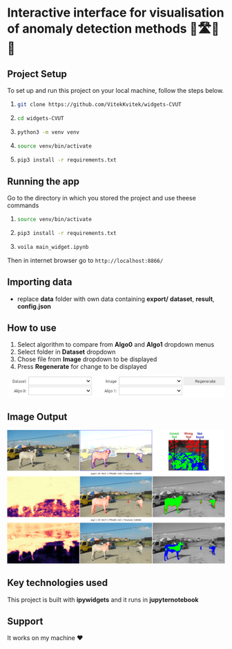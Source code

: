 # Interactive interface for visualisation of anomaly detection methods 🚙🛣️🐖💥

## Project Setup

To set up and run this project on your local machine, follow the steps below.
1. ```bash
   git clone https://github.com/VitekKvitek/widgets-CVUT
2. ```bash
   cd widgets-CVUT
3. ```bash
   python3 -m venv venv
4. ```bash
   source venv/bin/activate
5. ```bash
   pip3 install -r requirements.txt
## Running the app
Go to the directory in which you stored the project and use theese commands
1. ```bash
   source venv/bin/activate
2. ```bash
   pip3 install -r requirements.txt
3. ```bash
   voila main_widget.ipynb
Then in internet browser go to ``http://localhost:8866/`` 
## Importing data
* replace **data** folder with own data containing **export/** **dataset**, **result**, **config.json**
  
## How to use
1. Select algorithm to compare from **Algo0** and **Algo1** dropdown menus
2. Select folder in **Dataset** dropdown
3. Chose file from **Image** dropdown to be displayed
4. Press **Regenerate** for change to be displayed

![dropdown](assets/dropdowns.jpg)

## Image Output
![dropdown](assets/example_output.png)
## Key technologies used
This project is built with **ipywidgets** and it runs in **jupyternotebook**
## Support
It works on my machine ❤️
